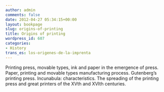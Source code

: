 ```yaml
---
author: admin
comments: false
date: 2012-04-27 05:34:15+00:00
layout: bookpage
slug: origins-of-printing
title: Origins of printing
wordpress_id: 607
categories:
- History
trans_es: los-origenes-de-la-imprenta
---
```


Printing press, movable types, ink and paper in the emergence of press. Paper, printing and movable types manufacturing process. Gutenberg’s printing press. Incunabula: characteristics. The spreading of the printing press and great printers of the XVth and XVIth centuries.
